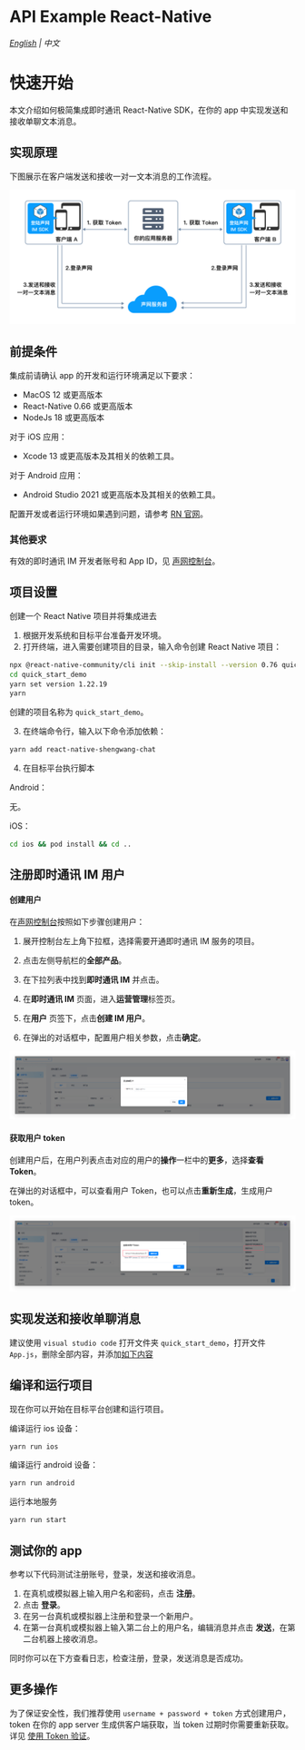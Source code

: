 # API Example React-Native

_[English](README.md) | 中文_

# 快速开始

<Toc />

本文介绍如何极简集成即时通讯 React-Native SDK，在你的 app 中实现发送和接收单聊文本消息。

## 实现原理

下图展示在客户端发送和接收一对一文本消息的工作流程。

![img](res/sendandreceivemsg.png)

## 前提条件

集成前请确认 app 的开发和运行环境满足以下要求：

- MacOS 12 或更高版本
- React-Native 0.66 或更高版本
- NodeJs 18 或更高版本

对于 iOS 应用：

- Xcode 13 或更高版本及其相关的依赖工具。

对于 Android 应用：

- Android Studio 2021 或更高版本及其相关的依赖工具。

配置开发或者运行环境如果遇到问题，请参考 [RN 官网](https://reactnative.dev/)。

### 其他要求

有效的即时通讯 IM 开发者账号和 App ID，见 [声网控制台](https://console.shengwang.cn/overview)。

## 项目设置

创建一个 React Native 项目并将集成进去

1. 根据开发系统和目标平台准备开发环境。
2. 打开终端，进入需要创建项目的目录，输入命令创建 React Native 项目：

```sh
npx @react-native-community/cli init --skip-install --version 0.76 quick_start_demo
cd quick_start_demo
yarn set version 1.22.19
yarn
```

创建的项目名称为 `quick_start_demo`。

3. 在终端命令行，输入以下命令添加依赖：

```sh
yarn add react-native-shengwang-chat
```

4. 在目标平台执行脚本

Android：

无。

iOS：

```sh
cd ios && pod install && cd ..
```

## 注册即时通讯 IM 用户

#### 创建用户

在[声网控制台](https://console.shengwang.cn/overview)按照如下步骤创建用户：

1. 展开控制台左上角下拉框，选择需要开通即时通讯 IM 服务的项目。

2. 点击左侧导航栏的**全部产品**。

3. 在下拉列表中找到**即时通讯 IM** 并点击。

4. 在**即时通讯 IM** 页面，进入**运营管理**标签页。

5. 在**用户** 页签下，点击**创建 IM 用户**。

6. 在弹出的对话框中，配置用户相关参数，点击**确定**。

![img](res/user_create.png)

#### 获取用户 token

创建用户后，在用户列表点击对应的用户的**操作**一栏中的**更多**，选择**查看 Token**。

在弹出的对话框中，可以查看用户 Token，也可以点击**重新生成**，生成用户 token。

![img](res/user_token.png)

## 实现发送和接收单聊消息

建议使用 `visual studio code` 打开文件夹 `quick_start_demo`，打开文件 `App.js`，删除全部内容，并添加[如下内容](./App.js)

## 编译和运行项目

现在你可以开始在目标平台创建和运行项目。

编译运行 ios 设备：

```sh
yarn run ios
```

编译运行 android 设备：

```sh
yarn run android
```

运行本地服务

```sh
yarn run start
```

## 测试你的 app

参考以下代码测试注册账号，登录，发送和接收消息。

1. 在真机或模拟器上输入用户名和密码，点击 **注册**。
2. 点击 **登录**。
3. 在另一台真机或模拟器上注册和登录一个新用户。
4. 在第一台真机或模拟器上输入第二台上的用户名，编辑消息并点击 **发送**，在第二台机器上接收消息。

同时你可以在下方查看日志，检查注册，登录，发送消息是否成功。

## 更多操作

为了保证安全性，我们推荐使用 `username + password + token` 方式创建用户，token 在你的 app server 生成供客户端获取，当 token 过期时你需要重新获取。详见 [使用 Token 验证](/sdk/server-side/token_authentication.html)。

